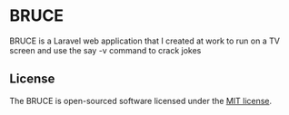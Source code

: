 # BRUCE

BRUCE is a Laravel web application that I created at work to run on a TV screen and use the say -v command to crack jokes

## License

The BRUCE is open-sourced software licensed under the [MIT license](http://opensource.org/licenses/MIT).
